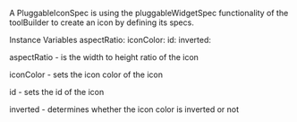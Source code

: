 A PluggableIconSpec is using the pluggableWidgetSpec functionality of the toolBuilder to create an icon by defining its specs.

Instance Variables
	aspectRatio:		<Point>
	iconColor:		<Color>
	id:		<String>
	inverted:		<Boolean>

aspectRatio
	- is the width to height ratio of the icon

iconColor
	- sets the icon color of the icon

id
	- sets the id of the icon

inverted
	- determines whether the icon color is inverted or not

